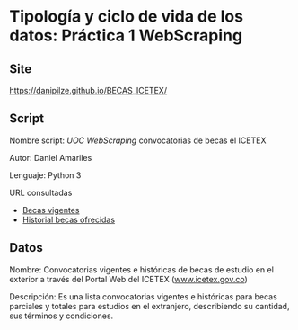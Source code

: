 # Tipología y ciclo de vida de los datos: Práctica 1 WebScraping  

## Site

https://danipilze.github.io/BECAS_ICETEX/

## Script

Nombre script: _UOC WebScraping_ convocatorias de becas el ICETEX

Autor: Daniel Amariles

Lenguaje: Python 3

URL consultadas

* [Becas vigentes](https://portal.icetex.gov.co/Portal/Home/HomeEstudiante/becas/becas-para-estudios-en-el-exterior/becas-vigentes/)
* [Historial becas ofrecidas](https://portal.icetex.gov.co/Portal/Home/HomeEstudiante/becas/becas-para-estudios-en-el-exterior/historial-de-becas-ofrecidas/)


## Datos

Nombre: Convocatorias vigentes e históricas de becas de estudio en el exterior a través del Portal Web del ICETEX (www.icetex.gov.co) 

Descripción: Es una lista convocatorias vigentes e históricas para becas parciales y totales para estudios en el extranjero, describiendo su cantidad, sus términos y condiciones.



